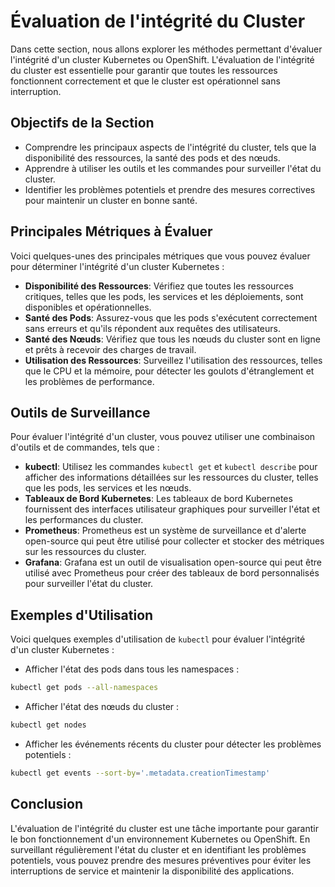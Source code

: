 # Évaluation de l'intégrité du Cluster

Dans cette section, nous allons explorer les méthodes permettant d'évaluer l'intégrité d'un cluster Kubernetes ou OpenShift. L'évaluation de l'intégrité du cluster est essentielle pour garantir que toutes les ressources fonctionnent correctement et que le cluster est opérationnel sans interruption.

## Objectifs de la Section

- Comprendre les principaux aspects de l'intégrité du cluster, tels que la disponibilité des ressources, la santé des pods et des nœuds.
- Apprendre à utiliser les outils et les commandes pour surveiller l'état du cluster.
- Identifier les problèmes potentiels et prendre des mesures correctives pour maintenir un cluster en bonne santé.

## Principales Métriques à Évaluer

Voici quelques-unes des principales métriques que vous pouvez évaluer pour déterminer l'intégrité d'un cluster Kubernetes :

- **Disponibilité des Ressources**: Vérifiez que toutes les ressources critiques, telles que les pods, les services et les déploiements, sont disponibles et opérationnelles.
- **Santé des Pods**: Assurez-vous que les pods s'exécutent correctement sans erreurs et qu'ils répondent aux requêtes des utilisateurs.
- **Santé des Nœuds**: Vérifiez que tous les nœuds du cluster sont en ligne et prêts à recevoir des charges de travail.
- **Utilisation des Ressources**: Surveillez l'utilisation des ressources, telles que le CPU et la mémoire, pour détecter les goulots d'étranglement et les problèmes de performance.

## Outils de Surveillance

Pour évaluer l'intégrité d'un cluster, vous pouvez utiliser une combinaison d'outils et de commandes, tels que :

- **kubectl**: Utilisez les commandes `kubectl get` et `kubectl describe` pour afficher des informations détaillées sur les ressources du cluster, telles que les pods, les services et les nœuds.
- **Tableaux de Bord Kubernetes**: Les tableaux de bord Kubernetes fournissent des interfaces utilisateur graphiques pour surveiller l'état et les performances du cluster.
- **Prometheus**: Prometheus est un système de surveillance et d'alerte open-source qui peut être utilisé pour collecter et stocker des métriques sur les ressources du cluster.
- **Grafana**: Grafana est un outil de visualisation open-source qui peut être utilisé avec Prometheus pour créer des tableaux de bord personnalisés pour surveiller l'état du cluster.

## Exemples d'Utilisation

Voici quelques exemples d'utilisation de `kubectl` pour évaluer l'intégrité d'un cluster Kubernetes :

- Afficher l'état des pods dans tous les namespaces :

```bash
kubectl get pods --all-namespaces
```

- Afficher l'état des nœuds du cluster :

```bash
kubectl get nodes
```

- Afficher les événements récents du cluster pour détecter les problèmes potentiels :

```bash
kubectl get events --sort-by='.metadata.creationTimestamp'
```

## Conclusion

L'évaluation de l'intégrité du cluster est une tâche importante pour garantir le bon fonctionnement d'un environnement Kubernetes ou OpenShift. En surveillant régulièrement l'état du cluster et en identifiant les problèmes potentiels, vous pouvez prendre des mesures préventives pour éviter les interruptions de service et maintenir la disponibilité des applications.